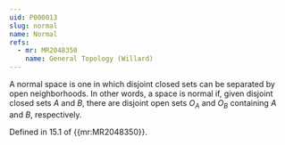 ```yaml
---
uid: P000013
slug: normal
name: Normal
refs:
  - mr: MR2048350
    name: General Topology (Willard)
---
```

A normal space is one in which disjoint closed sets can be separated by open neighborhoods.
In other words, a space is normal if, given disjoint closed sets $A$ and $B$, there are disjoint open sets $O_A$ and $O_B$ containing $A$ and $B$, respectively.

Defined in 15.1 of {{mr:MR2048350}}.
